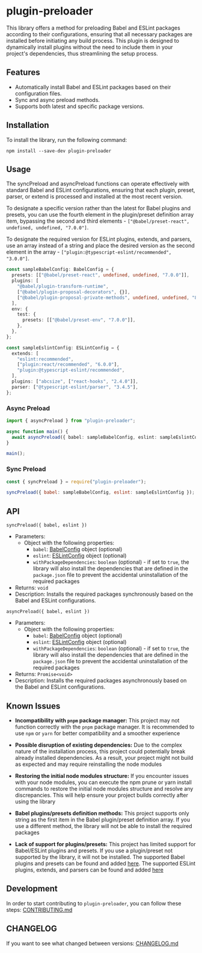 # plugin-preloader

This library offers a method for preloading Babel and ESLint packages according to their configurations, ensuring that all necessary packages are installed before initiating any build process. This plugin is designed to dynamically install plugins without the need to include them in your project's dependencies, thus streamlining the setup process.

## Features
- Automatically install Babel and ESLint packages based on their configuration files.
- Sync and async preload methods.
- Supports both latest and specific package versions.

## Installation
To install the library, run the following command:

```shell
npm install --save-dev plugin-preloader
```

## Usage
The syncPreload and asyncPreload functions can operate effectively with standard Babel and ESLint configurations, ensuring that each plugin, preset, parser, or extend is processed and installed at the most recent version.

To designate a specific version rather than the latest for Babel plugins and presets, you can use the fourth element in the plugin/preset definition array item, bypassing the second and third elements - `["@babel/preset-react", undefined, undefined, "7.0.0"]`.

To designate the required version for ESLint plugins, extends, and parsers, use an array instead of a string and place the desired version as the second element in the array - `["plugin:@typescript-eslint/recommended", "3.0.0"]`.

```typescript
const sampleBabelConfig: BabelConfig = {
  presets: [["@babel/preset-react", undefined, undefined, "7.0.0"]],
  plugins: [
    "@babel/plugin-transform-runtime",
    ["@babel/plugin-proposal-decorators", {}],
    ["@babel/plugin-proposal-private-methods", undefined, undefined, "8.0.0"],
  ],
  env: {
    test: {
      presets: [["@babel/preset-env", "7.0.0"]],
    },
  },
};

const sampleEslintConfig: ESLintConfig = {
  extends: [
    "eslint:recommended",
    ["plugin:react/recommended", "6.0.0"],
    "plugin:@typescript-eslint/recommended",
  ],
  plugins: ["abcsize", ["react-hooks", "2.4.0"]],
  parser: ["@typescript-eslint/parser", "3.4.5"],
};
```

### Async Preload
```typescript
import { asyncPreload } from "plugin-preloader";

async function main() {
  await asyncPreload({ babel: sampleBabelConfig, eslint: sampleEslintConfig });
}

main();
```

### Sync Preload

```javascript
const { syncPreload } = require("plugin-preloader");

syncPreload({ babel: sampleBabelConfig, eslint: sampleEslintConfig });
```

## API

`syncPreload({ babel, eslint })`
- Parameters:
  - Object with the following properties:
    - `babel`: [BabelConfig](https://github.com/upgradejs/plugin-preloader/blob/66d1433eae5dc09fdd47ef92f5b2423e2ce8b4f2/src/types/index.ts#L19) object (optional)
    - `eslint`: [ESLintConfig](https://github.com/upgradejs/plugin-preloader/blob/66d1433eae5dc09fdd47ef92f5b2423e2ce8b4f2/src/types/index.ts#L23) object (optional)
    - `withPackageDependencies`: `boolean` (optional) - if set to `true`, the library will also install the dependencies that are defined in the `package.json` file to prevent the accidental uninstallation of the required packages
- Returns: `void`
- Description: Installs the required packages synchronously based on the Babel and ESLint configurations.

`asyncPreload({ babel, eslint })`
- Parameters:
  - Object with the following properties:
    - `babel`: [BabelConfig](https://github.com/upgradejs/plugin-preloader/blob/66d1433eae5dc09fdd47ef92f5b2423e2ce8b4f2/src/types/index.ts#L19) object (optional)
    - `eslint`: [ESLintConfig](https://github.com/upgradejs/plugin-preloader/blob/66d1433eae5dc09fdd47ef92f5b2423e2ce8b4f2/src/types/index.ts#L23) object (optional)
    - `withPackageDependencies`: `boolean` (optional) - if set to `true`, the library will also install the dependencies that are defined in the `package.json` file to prevent the accidental uninstallation of the required packages 
- Returns: `Promise<void>`
- Description: Installs the required packages asynchronously based on the Babel and ESLint configurations.

## Known Issues
- **Incompatibility with `pnpm` package manager:** This project may not function correctly with the `pnpm` package manager. It is recommended to use `npm` or `yarn` for better compatibility and a smoother experience

- **Possible disruption of existing dependencies:** Due to the complex nature of the installation process, this project could potentially break already installed dependencies. As a result, your project might not build as expected and may require reinstalling the node modules

- **Restoring the initial node modules structure:** If you encounter issues with your node modules, you can execute the npm prune or yarn install commands to restore the initial node modules structure and resolve any discrepancies. This will help ensure your project builds correctly after using the library

- **Babel plugins/presets definition methods:** This project supports only string as the first item in the Babel plugin/preset definition array. If you use a different method, the library will not be able to install the required packages

- **Lack of support for plugins/presets:** This project has limited support for Babel/ESLint plugins and presets. If you use a plugin/preset not supported by the library, it will not be installed. The supported Babel plugins and presets can be found and added [here](https://github.com/upgradejs/plugin-preloader/tree/5c993bd8110dec4b10d6741854babf3d07692a0e/src/maps/babel). The supported ESLint plugins, extends, and parsers can be found and added [here](https://github.com/upgradejs/plugin-preloader/tree/5c993bd8110dec4b10d6741854babf3d07692a0e/src/maps/eslint)

## Development
In order to start contributing to `plugin-preloader`, you can follow these steps: [CONTRIBUTING.md](CONTRIBUTING.md)

## CHANGELOG
If you want to see what changed between versions: [CHANGELOG.md](CHANGELOG.md)
